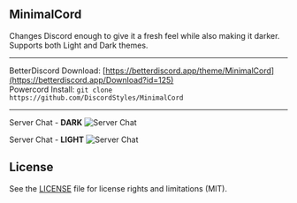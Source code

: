 ## MinimalCord
Changes Discord enough to give it a fresh feel while also making it darker. Supports both Light and Dark themes.

- - -
BetterDiscord Download: [https://betterdiscord.app/theme/MinimalCord](https://betterdiscord.app/Download?id=125)  
Powercord Install: `git clone https://github.com/DiscordStyles/MinimalCord`
- - -

Server Chat - **DARK**
![Server Chat](https://i.imgur.com/WdGfaDb.png)

Server Chat - **LIGHT**
![Server Chat](https://i.imgur.com/jBw6IRg.png)

## License

See the [LICENSE](https://github.com/DiscordStyles/MinimalCord/blob/master/LICENSE.md) file for license rights and limitations (MIT).
